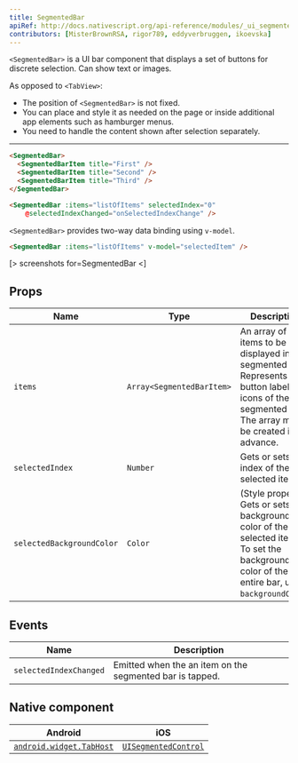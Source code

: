 ```yaml
---
title: SegmentedBar
apiRef: http://docs.nativescript.org/api-reference/modules/_ui_segmented_bar_.html
contributors: [MisterBrownRSA, rigor789, eddyverbruggen, ikoevska]
---
```


`<SegmentedBar>` is a UI bar component that displays a set of buttons for discrete selection. Can show text or images.

As opposed to `<TabView>`:
* The position of `<SegmentedBar>` is not fixed. 
* You can place and style it as needed on the page or inside additional app elements such as hamburger menus.
* You need to handle the content shown after selection separately.

---
```html
<SegmentedBar>
  <SegmentedBarItem title="First" />
  <SegmentedBarItem title="Second" />
  <SegmentedBarItem title="Third" />
</SegmentedBar>
```

```html
<SegmentedBar :items="listOfItems" selectedIndex="0"
    @selectedIndexChanged="onSelectedIndexChange" />
```

`<SegmentedBar>` provides two-way data binding using `v-model`.

```html
<SegmentedBar :items="listOfItems" v-model="selectedItem" />
```

[> screenshots for=SegmentedBar <]

## Props

| Name | Type | Description |
|------|------|-------------|
| `items` | `Array<SegmentedBarItem>` | An array of items to be displayed in the segmented bar. Represents the button labels or icons of the segmented bar.<br/>The array must be created in advance. 
| `selectedIndex` | `Number` | Gets or sets the index of the selected item.
| `selectedBackgroundColor` | `Color` | (Style property) Gets or sets the background color of the selected item. To set the background color of the entire bar, use `backgroundColor`.

## Events

| Name | Description |
|------|-------------|
| `selectedIndexChanged`| Emitted when the an item on the segmented bar is tapped.

## Native component

| Android | iOS |
|---------|-----|
| [`android.widget.TabHost`](https://developer.android.com/reference/android/widget/TabHost.html) | [`UISegmentedControl`](https://developer.apple.com/documentation/uikit/uisegmentedcontrol)
